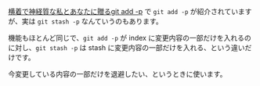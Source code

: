 <!--
title:   git add -p と同じような機能を持つ git stash -p
tags:    Git
id:      dabfa85f5c2a74644103
private: false
-->
[横着で神経質な私とあなたに贈るgit add -p](http://qiita.com/items/1abf08bca4ce51db4775) で `git add -p` が紹介されていますが、実は `git stash -p` なんていうのもあります。

機能もほとんど同じで、`git add -p` が index に変更内容の一部だけを入れるのに対し、`git stash -p` は stash に変更内容の一部だけを入れる、という違いだけです。

今変更している内容の一部だけを退避したい、というときに使います。